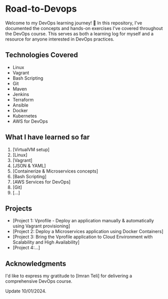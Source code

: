 # Road-to-Devops
Welcome to my DevOps learning journey! 🚀 In this repository, I've documented the concepts and hands-on exercises I've covered throughout the DevOps course. This serves as both a learning log for myself and a resource for anyone interested in DevOps practices.

## Technologies Covered
- Linux
- Vagrant
- Bash Scripting
- Git
- Maven
- Jenkins
- Terraform
- Ansible
- Docker
- Kubernetes
- AWS for DevOps

## What I have learned so far
1. [VirtualVM setup]
2. [Linux]
3. [Vagrant]
4. [JSON & YAML]
5. [Containerize & Microservices concepts]
6. [Bash Scripting]
7. [AWS Services for DevOps]
8. [Git]
9. [...]

## Projects
- [Project 1: Vprofile - Deploy an application manually & automatically using Vagrant provisioning]
- [Project 2: Deploy a Microservices application using Docker Containers]
- [Project 3: Bring the Vprofile application to Cloud Environment with Scalability and High Availability]
- [Project 4:...]

## Acknowledgments
I'd like to express my gratitude to [Imran Teli] for delivering a comprehensive DevOps course.

Update 10/01/2024.

